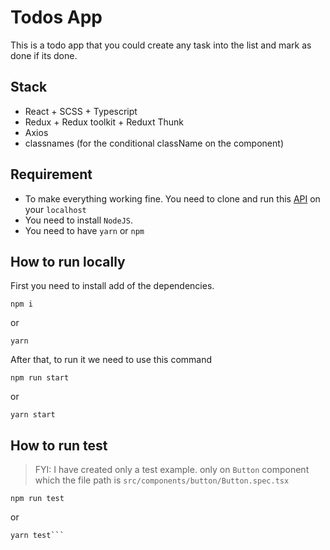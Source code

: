 # Todos App

This is a todo app that you could create any task into the list and mark as done if its done.

## Stack

- React + SCSS + Typescript
- Redux + Redux toolkit + Reduxt Thunk
- Axios
- classnames (for the conditional className on the component)

## Requirement

- To make everything working fine. You need to clone and run this [API](https://github.com/datawowio/todos-json-server) on your `localhost`
- You need to install `NodeJS`.
- You need to have `yarn` or `npm`

## How to run locally

First you need to install add of the dependencies.

```
npm i
```

or

```
yarn
```

After that, to run it we need to use this command

```
npm run start
```

or

```
yarn start
```

## How to run test

> FYI: I have created only a test example. only on `Button` component which the file path is `src/components/button/Button.spec.tsx`

```
npm run test
```

or

````
yarn test```
````

